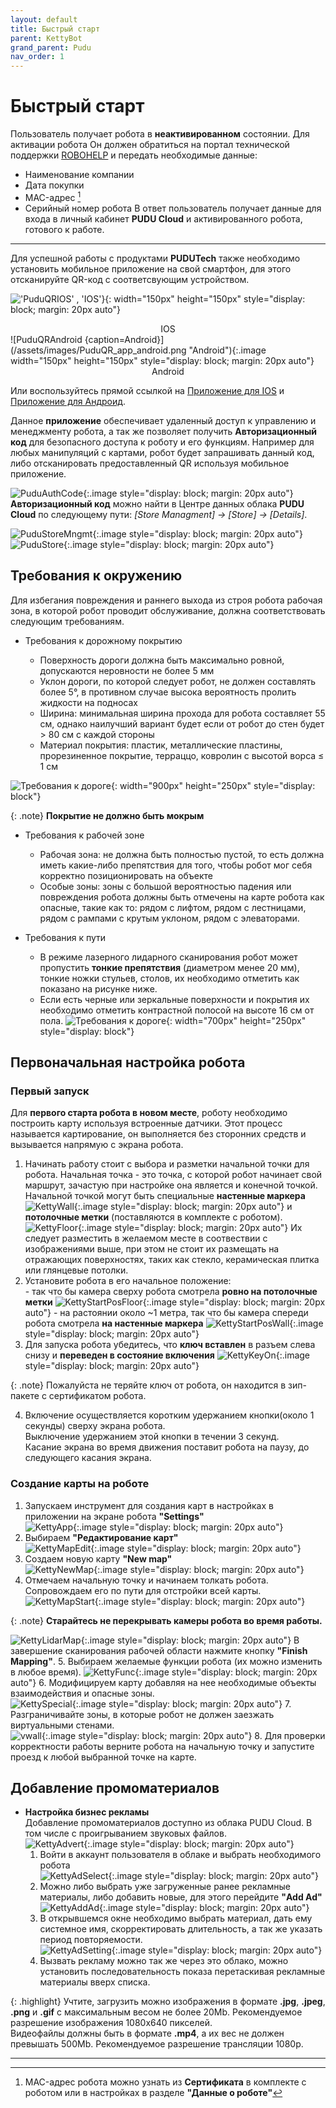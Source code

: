 ```yaml
---
layout: default
title: Быстрый старт
parent: KettyBot
grand_parent: Pudu
nav_order: 1
---
```


# Быстрый старт

Пользователь получает робота в **неактивированном** состоянии. Для активации робота Он должен обратиться на портал технической поддержки [ROBOHELP](https://robohelp.3logic.ru/help/1907434691) и передать необходимые данные:
+ Наименование компании
+ Дата покупки
+ MAC-адрес [^1]
+ Серийный номер робота
В ответ пользователь получает данные для входа в личный кабинет **PUDU Cloud** и активированного робота, готового к работе.

[^1]: MAC-адрес робота можно узнать из **Сертификата** в комплекте с роботом или в настройках в  разделе **"Данные о роботе"**

---

Для успешной работы с продуктами **PUDUTech** также необходимо установить мобильное приложение на свой смартфон, для этого отсканируйте QR-код с соответсвующим устройством.

!['PuduQRIOS' , 'IOS'}](/assets/images/PuduQR_app_ios.png "ios"){: width="150px" height="150px" style="display: block; margin: 20px auto"}
<center>IOS</center>
![PuduQRAndroid {caption=Android}](/assets/images/PuduQR_app_android.png "Android"){:.image  width="150px" height="150px" style="display: block; margin: 20px auto"}
<center>Android</center>

Или воспользуйтесь прямой ссылкой на [Приложение для IOS](https://apps.apple.com/app/id1598340894) и [Приложение для Андроид](https://business-hongkong-apk.oss-cn-hongkong.aliyuncs.com/apk/prod/PuduLink.apk).

Данное **приложение** обеспечивает удаленный доступ к управлению и менеджменту робота, а так же позволяет получить **Авторизационный код** для безопасного доступа к роботу и его функциям.
Например для любых манипуляций с картами, робот будет запрашивать данный код, либо отсканировать предоставленный QR используя мобильное приложение.

![PuduAuthCode](/assets/images/Pudu_AuthCode.png){:.image style="display: block; margin: 20px auto"}\
**Авторизационный код** можно найти в Центре данных облака **PUDU Cloud** по следующему пути: *[Store Managment] -> [Store] -> [Details]*.

![PuduStoreMngmt](/assets/images/Pudu_storemenagment.png){:.image style="display: block; margin: 20px auto"}
![PuduStore](/assets/images/Pudu_StoreDetails.png){:.image style="display: block; margin: 20px auto"}


## Требования к окружению

Для избегания повреждения и раннего выхода из строя робота рабочая зона, в которой робот проводит обслуживание, должна соответствовать следующим требованиям. 

- Требования к дорожному покрытию

	* Поверхность дороги должна быть максимально ровной, допускаются неровности не более 5 мм
	* Уклон дороги, по которой следует робот, не должен составлять более 5°, в противном случае высока вероятность пролить жидкости на подносах
	* Ширина: минимальная ширина прохода для робота составляет 55 см, однако наилучший вариант будет если от робот до стен будет > 80 см с каждой стороны
	* Материал покрытия: пластик, металлические пластины, прорезиненное покрытие, терраццо, ковролин с высотой ворса ≤ 1 см

![Требования к дороге](/assets/images/Pudu_floor_req.png){: width="900px" height="250px" style="display: block"}

{: .note}
**Покрытие не должно быть мокрым**

- Требования к рабочей зоне

	* Рабочая зона: не должна быть полностью пустой, то есть должна иметь какие-либо препятствия для того, чтобы робот мог себя корректно позиционировать на объекте
	* Особые зоны: зоны с большой вероятностью падения или повреждения робота должны быть отмечены на карте робота как опасные, такие как то: рядом с лифтом, рядом с лестницами, рядом с рампами с крутым уклоном, рядом с элеваторами.

- Требования к пути

	* В режиме лазерного лидарного сканирования робот может пропустить **тонкие препятствия** (диаметром менее 20 мм), тонкие ножки стульев, столов, их необходимо отметить как показано на рисунке ниже.
![]()
	* Если есть черные или зеркальные поверхности и покрытия их необходимо отметить контрастной полосой на высоте 16 см от пола.
![Требования к дороге](/assets/images/Pudu_env_req.png){: width="700px" height="250px" style="display: block"}

## Первоначальная настройка робота

### Первый запуск

Для **первого старта робота в новом месте**, роботу необходимо построить карту используя встроенные датчики. Этот процесс называется картирование, он выполняется без сторонних средств и вызывается напрямую с экрана робота.
1. Начинать работу стоит с выбора и разметки начальной точки для робота. Начальная точка - это точка, с которой робот начинает свой маршрут, зачастую при настройке она является и конечной точкой. Начальной точкой могут быть специальные **настенные маркера**
		![KettyWall](/assets/images/Ketty_wall.png){:.image style="display: block; margin: 20px auto"}
 	и **потолочные метки** (поставляются в комплекте с роботом).\
		![KettyFloor](/assets/images/Ketty_floor.png){:.image style="display: block; margin: 20px auto"}
	Их следует разместить в желаемом месте в соотвествии c изображениями выше, при этом не стоит их размещать на отражающих поверхностях, таких как стекло, керамическая плитка или глянцевые потолки.
2. Установите робота в его начальное положение:\
		- так что бы камера сверху робота смотрела **ровно на потолочные метки**
	![KettyStartPosFloor](/assets/images/Ketty_StartPos_Floor.png){:.image style="display: block; margin: 20px auto"}
		- на растоянии около ~1 метра, так что бы камера спереди робота смотрела **на настенные маркера**
	![KettyStartPosWall](/assets/images/Ketty_StartPos_Wall.png){:.image style="display: block; margin: 20px auto"}
3. Для запуска робота убедитесь, что **ключ вставлен** в разъем слева снизу и **переведен в состояние включения**
	![KettyKeyOn](/assets/images/Ketty_Key.png){:.image style="display: block; margin: 20px auto"}

{: .note}
Пожалуйста не теряйте ключ от робота, он находится в зип-пакете с сертификатом робота.

4. Включение осуществляется коротким удержанием кнопки(около 1 секунды) сверху экрана робота.\
		Выключение удержанием этой кнопки в течении 3 секунд.\
		Касание экрана во время движения поставит робота на паузу, до следующего касания экрана.

### Создание карты на роботе

1. Запускаем инструмент для создания карт в настройках в приложении на экране робота **"Settings"**\
		![KettyApp](/assets/images/Ketty_AppSettings.png){:.image style="display: block; margin: 20px auto"}
2. Выбираем **"Редактирование карт"**\
		![KettyMapEdit](/assets/images/Ketty_mapedit.png){:.image style="display: block; margin: 20px auto"}
3. Создаем новую карту **"New map"**\
		![KettyNewMap](/assets/images/Ketty_newmap.png){:.image style="display: block; margin: 20px auto"}
4. Отмечаем начальную точку и начинаем толкать робота. Сопровождаем его по пути для отстройки всей карты.\
		![KettyMapStart](/assets/images/Ketty_carrymapping.png){:.image style="display: block; margin: 20px auto"}

{: .note}
**Старайтесь не перекрывать камеры робота во время работы.**


![KettyLidarMap](/assets/images/Ketty_lidarmapping.png){:.image style="display: block; margin: 20px auto"}
В завершение сканирования рабочей области нажмите кнопку **"Finish Mapping"**.
5. Выбираем желаемые функции робота (их можно изменить в любое время).
		![KettyFunc](/assets/images/Ketty_function.png){:.image style="display: block; margin: 20px auto"}
6. Модифицируем карту добавляя на нее необходимые объекты взаимодействия и опасные зоны.\
		![KettySpecial](/assets/images/Ketty_app_specialelements.png){:.image style="display: block; margin: 20px auto"}
7. Разграничивайте зоны, в которые робот не должен заезжать виртуальными стенами.\
		![vwall](/assets/images/Ketty_vwall.png){:.image style="display: block; margin: 20px auto"}
8. Для проверки корректности работы верните робота на начальную точку и запустите проезд к любой выбранной точке на карте.

## Добавление промоматериалов

* **Настройка бизнес рекламы**\
	Добавление промоматериалов доступно из облака PUDU Cloud. В том числе с проигрыванием звуковых файлов.\
	![KettyAdvert](/assets/images/Ketty_promoscreen.png){:.image style="display: block; margin: 20px auto"}
	1. Войти в аккаунт пользователя в облаке и выбрать необходимого робота\
	![KettyAdSelect](/assets/images/Ketty_ad.png){:.image style="display: block; margin: 20px auto"}
	2. Можно либо выбрать уже загруженные ранее рекламные материалы, либо добавить новые, для этого перейдите **"Add Ad"**\
	![KettyAddAd](/assets/images/Ketty_advertising.png){:.image style="display: block; margin: 20px auto"}
	3. В открывшемся окне необходимо выбрать материал, дать ему системное имя, скорректировать длительность, а так же указать период повторяемости.\
	![KettyAdSetting](/assets/images/Ketty_ad_setting.png){:.image style="display: block; margin: 20px auto"}
	4. Вызвать рекламу можно так же через это облако, можно установить последовательность показа перетаскивая рекламные материалы вверх списка.

{: .highlight}
Учтите, загрузить можно изображения в формате **.jpg**, **.jpeg**, **.png** и **.gif** с максимальным весом не более 20Mb. Рекомендуемое разрешение изображения 1080х640 пикселей.\
Видеофайлы должны быть в формате **.mp4**, а их вес не должен превышать 500Mb. Рекомендуемое разрешение трансляции 1080p.

***
